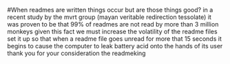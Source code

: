 #When readmes are written things occur
but are those things good?
in a recent study by the mvrt group (mayan veritable redirection tessolate)
it was proven to be that 99% of readmes are not read by more than 3 million monkeys
given this fact we must increase the volatility of the readme files
set it up so that when a readme file goes unread for more that 15 seconds it begins to cause the computer to
leak battery acid onto the hands of its user
thank you for your consideration
the readmeking
